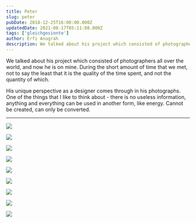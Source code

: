 ```yaml
---
title: Peter
slug: peter
pubDate: 2018-12-25T16:00:00.000Z
updatedDate: 2021-08-17T05:11:08.000Z
tags: ['gleichgesinnte']
author: Erfi Anugrah
description: We talked about his project which consisted of photographers all over the world, and now he is on mine. During the short amount of time that we met, not to say the least that it is the quality of the time spent, and not the quantity of which.
---
```


We talked about his project which consisted of photographers all over the world, and now he is on mine. During the short amount of time that we met, not to say the least that it is the quality of the time spent, and not the quantity of which.

His unique perspective as a designer comes through in his photographs. One of the things that I like to think about - there is no useless information, anything and everything can be used in another form, like energy. Cannot be created, can only be converted.

---

![](https://erfianugrah.com/content/images/2021/08/Peter-1.jpg)

![](https://erfianugrah.com/content/images/2021/08/Peter-2.jpg)

![](https://erfianugrah.com/content/images/2021/08/Peter-3.jpg)

![](https://erfianugrah.com/content/images/2021/08/Peter-5.jpg)

![](https://erfianugrah.com/content/images/2021/08/Peter-9.jpg)

![](https://erfianugrah.com/content/images/2021/08/Peter-4-2.jpg)

![](https://erfianugrah.com/content/images/2021/08/Peter-6-1.jpg)

![](https://erfianugrah.com/content/images/2021/08/Peter-7-1.jpg)

![](https://erfianugrah.com/content/images/2021/08/Peter-8-1.jpg)
